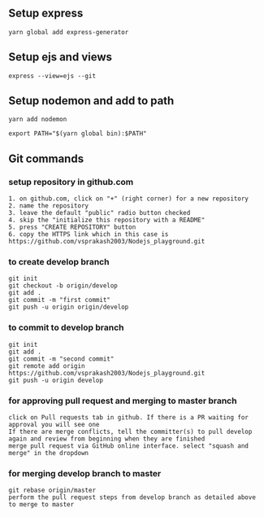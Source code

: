 ## Setup express
`yarn global add express-generator` 

## Setup ejs and views
`express --view=ejs --git`

## Setup nodemon and add to path
`yarn add nodemon`
``` add this to user/xxx/.bash_profile where xxx is user name 
export PATH="$(yarn global bin):$PATH"
``` 
## Git commands
### setup repository in github.com
```
1. on github.com, click on "+" (right corner) for a new repository 
2. name the repository
3. leave the default "public" radio button checked
4. skip the "initialize this repository with a README"
5. press "CREATE REPOSITORY" button
6. copy the HTTPS link which in this case is https://github.com/vsprakash2003/Nodejs_playground.git
```

### to create develop branch
```git commands
git init
git checkout -b origin/develop
git add .
git commit -m "first commit"
git push -u origin origin/develop
```
### to commit to develop branch
```git commands
git init
git add .
git commit -m "second commit"
git remote add origin https://github.com/vsprakash2003/Nodejs_playground.git
git push -u origin develop 
```
### for approving pull request and merging to master branch
``` PR instructions
click on Pull requests tab in github. If there is a PR waiting for approval you will see one
If there are merge conflicts, tell the committer(s) to pull develop again and review from beginning when they are finished
merge pull request via GitHub online interface. select "squash and merge" in the dropdown
```

### for merging develop branch to master
```git commands
git rebase origin/master
perform the pull request steps from develop branch as detailed above to merge to master
